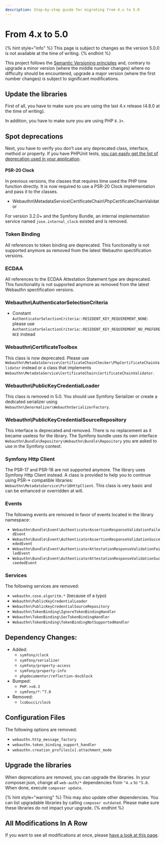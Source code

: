 ```yaml
---
description: Step-by-step guide for migrating from 4.x to 5.0
---
```


# From 4.x to 5.0

{% hint style="info" %}
This page is subject to changes as the version 5.0.0 is not available at the time of writing.
{% endhint %}

This project follows the [Semantic Versioning principles](https://semver.org) and, contrary to upgrade a minor version (where the middle number changes) where no difficulty should be encountered, upgrade a major version (where the first number changes) is subject to significant modifications.

## Update the libraries <a href="#update-the-libraries" id="update-the-libraries"></a>

First of all, you have to make sure you are using the last 4.x release (4.8.0 at the time of writing).

In addition, you have to make sure you are using PHP `8.3+`.

## Spot deprecations <a href="#spot-deprecations" id="spot-deprecations"></a>

Next, you have to verify you don’t use any deprecated class, interface, method or property. If you have PHPUnit tests, [you can easily get the list of deprecation used in your application](https://symfony.com/doc/current/components/phpunit\_bridge.html).

#### PSR-20 Clock

In previous versions, the classes that requires time used the PHP time function directly. It is now required to use a PSR-20 Clock implementation and pass it to the classes.

* Webauthn\MetadataService\CertificateChain\PhpCertificateChainValidator

For version 3.2.0+ and the Symfony Bundle, an internal implementation service named `jose.internal_clock` existed and is removed.

### Token Binding

All references to token binding are deprecated. This functionality is not supported anymore as removed from the latest Webauthn spectification versions.

### ECDAA

All references to the ECDAA Attestation Statement type are deprecated. This functionality is not supported anymore as removed from the latest Webauthn spectification versions.

### Webauthn\AuthenticatorSelectionCriteria

* Constant `AuthenticatorSelectionCriteria::RESIDENT_KEY_REQUIREMENT_NONE`: please use `AuthenticatorSelectionCriteria::RESIDENT_KEY_REQUIREMENT_NO_PREFERENCE` instead

### Webauthn\CertificateToolbox

This class is now deprecated. Please use `Webauthn\MetadataService\CertificateChainChecker\PhpCertificateChainValidator` instead or a class that implements `Webauthn\MetadataService\CertificateChain\CertificateChainValidator`.

### Webauthn\PublicKeyCredentialLoader

This class is removed in 5.0. You should use Symfony Serializer or create a dedicated serializer using `Webauthn\Denormalizer\WebauthnSerializerFactory`.

### Webauthn\PublicKeyCredentialSourceRepository

This interface is deprecated and removed. There is no replacement as it became useless for the library. The Symfony bundle uses its own interface `Webauthn\Bundle\Repository\Webauthn\Bundle\Repository` you are asked to use in the Symfony context.

### Symfony Http Client

The PSR-17 and PSR-18 are not supported anymore. The library uses Symfony Http Client instead. A class is provided to help you to continue using PSR-\* compatible libraries: `Webauthn\MetadataService\Psr18HttpClient`. This class is very basic and can be enhanced or overridden at will.

### Events

The following events are removed in favor of events located in the library namespace:

* `Webauthn\Bundle\Event\AuthenticatorAssertionResponseValidationFailedEvent`
* `Webauthn\Bundle\Event\AuthenticatorAssertionResponseValidationSucceededEvent`
* `Webauthn\Bundle\Event\AuthenticatorAttestationResponseValidationFailedEvent`
* `Webauthn\Bundle\Event\AuthenticatorAttestationResponseValidationSucceededEvent`

### Services

The following services are removed:

* `webauthn.cose.algoritm.*` (because of a typo)
* `Webauthn\PublicKeyCredentialLoader`
* `Webauthn\PublicKeyCredentialSourceRepository`
* `Webauthn\TokenBinding\IgnoreTokenBindingHandler`
* `Webauthn\TokenBinding\SecTokenBindingHandler`
* `Webauthn\TokenBinding\TokenBindingNotSupportedHandler`

## Dependency Changes:

* Added:
  * `symfony/clock`
  * `symfony/serializer`
  * `symfony/property-access`
  * `symfony/property-info`
  * `phpdocumentor/reflection-docblock`
* Bumped:
  * `PHP`: `>=8.3`
  * `symfony/*`: `^7.0`
* Removed:
  * `lcobucci/clock`

## Configuration Files <a href="#upgrade-the-libraries" id="upgrade-the-libraries"></a>

The following options are removed:

* `webauthn.http_message_factory`
* `webauthn.token_binding_support_handler`
* `webauthn.creation_profiles[x].attachment_mode`

## Upgrade the libraries <a href="#upgrade-the-libraries" id="upgrade-the-libraries"></a>

When deprecations are removed, you can upgrade the libraries. In your composer.json, change all `web-auth/*` dependencies from `^4.x` to `^5.0`. When done, execute `composer update`.

{% hint style="warning" %}
This may also update other dependencies. You can list upgradable libraries by calling `composer outdated`. Please make sure these libraries do not impact your upgrade.
{% endhint %}

## All Modifications In A Row

If you want to see all modifications at once, please [have a look at this page](https://github.com/web-auth/webauthn-framework/compare/4.0.x...5.0.x).
